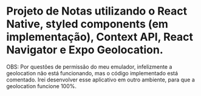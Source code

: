 # Projeto de Notas utilizando o React Native, styled components (em implementação), Context API, React Navigator e Expo Geolocation.

OBS: Por questões de permissão do meu emulador, infelizmente a geolocation não está funcionando, mas o código implementado está comentado. Irei desenvolver esse aplicativo em outro ambiente, para que a geolocation funcione 100%.